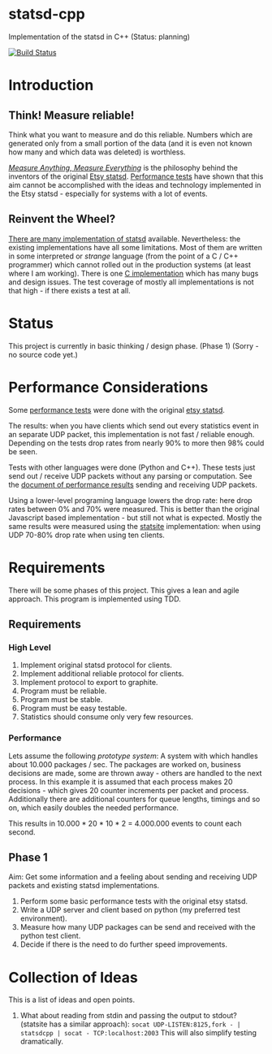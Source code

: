 statsd-cpp
==========

Implementation of the statsd in C++ (Status: planning)

[![Build
Status](https://secure.travis-ci.org/flonatel/statsd-cpp.png)](http://travis-ci.org/flonatel/statsd-cpp)

# Introduction #

## Think! Measure reliable! ##
Think what you want to measure and do this reliable. Numbers which are
generated only from a small portion of the data (and it is even not known
how many and which data was deleted) is worthless.

[*Measure Anything, Measure
Everything*](http://codeascraft.com/2011/02/15/measure-anything-measure-everything/)
is the philosophy behind the inventors of the original [Etsy
statsd](https://github.com/etsy/statsd/).  [Performance
tests](doc/PerformanceEtsyStatsd.md) have shown that this aim cannot be
accomplished with the ideas and technology implemented in the
Etsy statsd - especially for systems with a lot of events.

## Reinvent the Wheel? ##
[There are many implementation of statsd](http://joemiller.me/2011/09/21/list-of-statsd-server-implementations) available.  Nevertheless: the
existing implementations have all some limitations.  Most of them are
written in some interpreted or *strange* language (from the point of a
C / C++ programmer) which cannot rolled out in the production systems
(at least where I am working). There is one [C
implementation](https://github.com/jbuchbinder/statsd-c) which has
many bugs and design issues. The test coverage of mostly all
implementations is not that high - if there exists a test at all.

# Status #

This project is currently in basic thinking / design phase. (Phase 1)
(Sorry - no source code yet.)

# Performance Considerations #

Some [performance tests](doc/PerformanceEtsyStatsd.md) were done with
the original [etsy statsd](https://github.com/etsy/statsd/).

The results: when you have clients which send out every statistics
event in an separate UDP packet, this implementation is not fast / reliable
enough.  Depending on the tests drop rates from nearly 90% to more
then 98% could be seen.

Tests with other languages were done (Python and C++). These tests
just send out / receive UDP packets without any parsing or
computation. See the [document of performance
results](doc/PerformanceTests.md) sending and receiving UDP packets.

Using a lower-level programing language lowers the drop rate: here
drop rates between 0% and 70% were measured. This is better than the
original Javascript based implementation - but still not what is
expected.  Mostly the same results were measured using the
[statsite](https://github.com/armon/statsite) implementation: when
using UDP 70-80% drop rate when using ten clients.

# Requirements #

There will be some phases of this project. This gives a lean and agile
approach.  This program is implemented using TDD.

## Requirements ##

### High Level ###
 1. Implement original statsd protocol for clients.
 2. Implement additional reliable protocol for clients.
 3. Implement protocol to export to graphite.
 4. Program must be reliable.
 5. Program must be stable.
 6. Program must be easy testable.
 7. Statistics should consume only very few resources.

### Performance ###
Lets assume the following *prototype system*:
A system with which handles about 10.000 packages / sec.  The packages
are worked on, business decisions are made, some are thrown away -
others are handled to the next process.  In this example it is assumed
that each process makes 20 decisions - which gives 20 counter
increments per packet and process.  Additionally there are additional
counters for queue lengths, timings and so on, which easily doubles the
needed performance.

This results in 10.000 * 20 * 10 * 2 = 4.000.000 events to count each
second. 

## Phase 1 ##

Aim: Get some information and a feeling about sending and receiving UDP
     packets and existing statsd implementations.

 1. Perform some basic performance tests with the original etsy
    statsd. 
 2. Write a UDP server and client based on python (my preferred test
    environment).
 3. Measure how many UDP packages can be send and received with the
    python test client.
 4. Decide if there is the need to do further speed improvements.


# Collection of Ideas #

This is a list of ideas and open points.

 1. What about reading from stdin and passing the output to stdout?
    (statsite has a similar approach):
    <code>socat UDP-LISTEN:8125,fork - | statsdcpp | socat - TCP:localhost:2003</code>
    This will also simplify testing dramatically.



